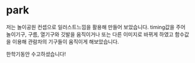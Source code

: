 park
====

저는 놀이공원 컨셉으로 일러스트느낌을 활용해 만들어 보았습니다.
timing값을 주어 놀이기구, 구름, 열기구와 깃발을 움직이거나 또는 다른 이미지로 바뀌게 하였고
함수값을 이용해 관람차의 기구들이 움직이게 해보았습니다.

한학기동안 수고하셨습니다! 
